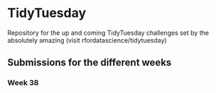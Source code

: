 # TidyTuesday
Repository for the up and coming TidyTuesday challenges set by the absolutely amazing (visit rfordatascience/tidytuesday)

## Submissions for the different weeks

### Week 38